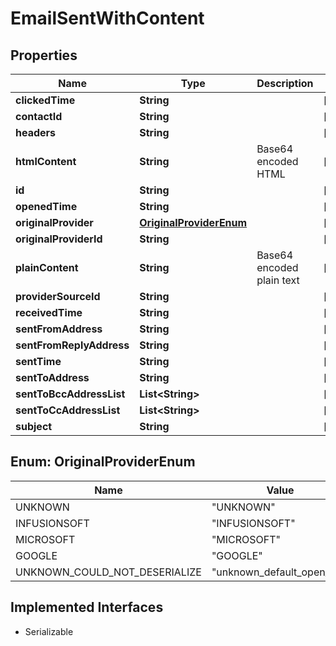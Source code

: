 

# EmailSentWithContent


## Properties

| Name | Type | Description | Notes |
|------------ | ------------- | ------------- | -------------|
|**clickedTime** | **String** |  |  [optional] |
|**contactId** | **String** |  |  [optional] |
|**headers** | **String** |  |  [optional] |
|**htmlContent** | **String** | Base64 encoded HTML |  [optional] |
|**id** | **String** |  |  [optional] |
|**openedTime** | **String** |  |  [optional] |
|**originalProvider** | [**OriginalProviderEnum**](#OriginalProviderEnum) |  |  [optional] |
|**originalProviderId** | **String** |  |  [optional] |
|**plainContent** | **String** | Base64 encoded plain text |  [optional] |
|**providerSourceId** | **String** |  |  [optional] |
|**receivedTime** | **String** |  |  [optional] |
|**sentFromAddress** | **String** |  |  [optional] |
|**sentFromReplyAddress** | **String** |  |  [optional] |
|**sentTime** | **String** |  |  [optional] |
|**sentToAddress** | **String** |  |  [optional] |
|**sentToBccAddressList** | **List&lt;String&gt;** |  |  [optional] |
|**sentToCcAddressList** | **List&lt;String&gt;** |  |  [optional] |
|**subject** | **String** |  |  [optional] |



## Enum: OriginalProviderEnum

| Name | Value |
|---- | -----|
| UNKNOWN | &quot;UNKNOWN&quot; |
| INFUSIONSOFT | &quot;INFUSIONSOFT&quot; |
| MICROSOFT | &quot;MICROSOFT&quot; |
| GOOGLE | &quot;GOOGLE&quot; |
| UNKNOWN_COULD_NOT_DESERIALIZE | &quot;unknown_default_open_api&quot; |


## Implemented Interfaces

* Serializable

